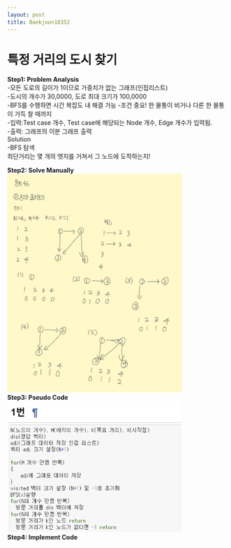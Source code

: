 ```yaml
---
layout: post
title: Baekjoon18352
---
```


# 특정 거리의 도시 찾기 #


**Step1: Problem Analysis**<br/>
-모든 도로의 길이가 1이므로 가중치가 없는 그래프(인접리스트)<br/>
-도시의 개수가 30,0000, 도로 최대 크기가 100,0000 <br/>
-BFS를 수행하면 시간 복잡도 내 해결 가능
-조건 중요! 한 물통이 비거나 다른 한 물통이 가득 찰 때까지<br/>
-입력:Test case 개수, Test case에 해당되는 Node 개수, Edge 개수가 입력됨.<br/>
-출력: 그래프의 이분 그래프 출력<br/>
Solution<br/>
-BFS 탐색<br/>
최단거리는 몇 개의 엣지를 거쳐서 그 노드에 도착하는지!

**Step2: Solve Manually**<br/>
<img src="/_images/Baek18352_1.jpg" width="400" height="500">
<br/>
**Step3: Pseudo Code**<br/>
<img src="/_images/Baek18352_2.png" width="400" height="300">
<br/>
**Step4: Implement Code** 
<script src="https://gist.github.com/growingpenguin/163671f66d95af5d85bda67dc0741bad.js"></script>

